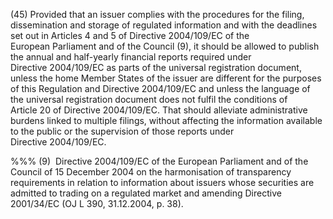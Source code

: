 (45) Provided that an issuer complies with the procedures for the filing, dissemination and storage of regulated information and with the deadlines set out in Articles 4 and 5 of Directive 2004/109/EC of the European Parliament and of the Council (9), it should be allowed to publish the annual and half-yearly financial reports required under Directive 2004/109/EC as parts of the universal registration document, unless the home Member States of the issuer are different for the purposes of this Regulation and Directive 2004/109/EC and unless the language of the universal registration document does not fulfil the conditions of Article 20 of Directive 2004/109/EC. That should alleviate administrative burdens linked to multiple filings, without affecting the information available to the public or the supervision of those reports under Directive 2004/109/EC.

%%% (9)  Directive 2004/109/EC of the European Parliament and of the Council of 15 December 2004 on the harmonisation of transparency requirements in relation to information about issuers whose securities are admitted to trading on a regulated market and amending Directive 2001/34/EC (OJ L 390, 31.12.2004, p. 38).